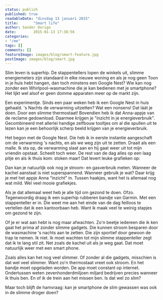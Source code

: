 ```yaml
---
status: publish
published: true
readableDate: "dinsdag 13 januari 2015"
title:       "Smart life"
author: Sander Dorigo
date:        2015-01-13 17:38:56
categories:
- "/me"
tags: []
comments: []
featureImage: images/blog/smart-feature.jpg
postImage: images/blog/smart.jpg
---
```



Slim leven is superhip. De stappentellers lopen de winkels uit, slimme energiemeters zijn standaard in elke nieuwe woning en als je nog geen Toon in je huis hebt hangen, dan toch minstens een Google Nest? Wie kan nog zonder een Whirlpool-wasmachine die je kan bedienen met je smartphone? Het lijkt wel alsof er geen domme apparaten meer op de markt zijn.

Een experimentje. Sinds een paar weken heb ik een Google Nest in huis gehaald. 's Nachts de verwarming uitzetten? Wat een nonsens! Dat láát je doen. Door een slimme thermostaat! Bovendien heb ik dat Anna-appje van de reclame gedownload. Daarmee krijgen je "inzicht in je energieverbruik". Gecombineerd met allerlei handige zelfbouw tooltjes om al die spullen uit te lezen kan je een behoorlijk scherp beeld krijgen van je energieverbruik.

Het begon met de Google Nest. Die heb ik in eerste instantie aangeschaft om de verwarming 's nachts, en als we weg zijn uit te zetten. Draait als een malle. Ik sta op, de verwarming slaat aan en hij gaat weer uit tot mijn vriendin opstaat. Scheelt toch weer. De rest van de dag alles op een laag pitje en als ik thuis kom: stoken maar! Dat levert leuke grafieken op:

Dan kan je natuurlijk ook nog je stroom- en gasverbruik meten. Wanneer de kachel aanstaat is niet superspannend. Wanneer gebruik je wat? Daar krijg je met het appje Anna "inzicht" in. Tussen haakjes, want het is allemaal nog wat mild. Wel veel mooie grafiekjes.

Als je dat allemaal weet heb je alle tijd om gezond te doen. Ofzo. Tegenwoordig draag ik een superhip rubberen bandje van Garmin. Met een stappenteller er in. Die weet me aan het einde van de dag feilloos te vertellen dat ik een kantoorbaan heb. Want ik maak veel te weinig stapjes om gezond te zijn.

Of je er wat aan hebt is nog maar afwachten. Zo'n beetje iedereen die ik ken gaat het prima af zonder slimme gadgets. Die kunnen stroom besparen door de wasmachine 's nachts aan te zetten. Die zijn sportief door gewoon de trap te nemen. Ik niet. Ik moet wachten tot mijn slimme stappenteller zegt dat ik te lang stil zit. Net zoals de kachel uit als je weg gaat. Dat moet natuurlijk weer met een smart phone.

Zoals alles kan het nog veel slimmer. Of zonder al die gadgets, misschien is dat wel veel slimmer. Want zo'n thermostaat vreet ook stroom. En het bandje moet opgeladen worden. De app moet constant op internet. Ondertussen weten zevenhonderdmiljoen miljard bedrijven precies wanneer ik thuis ben. En of ik de trein aan het missen ben. Is dat wel zo slim?

Maar toch blijft de hamvraag: kan je smartphone de slim gewassen was ook in de slimme droger doen?